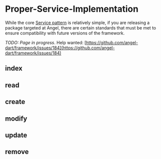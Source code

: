 # Proper-Service-Implementation

While the core [Service pattern](service-basics.md) is relatively simple, if you are releasing a package targeted at Angel, there are certain standards that must be met to ensure compatibility with future versions of the framework.

_TODO: Page in progress_. Help wanted: [https://github.com/angel-dart/framework/issues/184](https://github.com/angel-dart/framework/issues/184)

## index

## read

## create

## modify

## update

## remove

